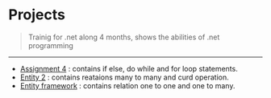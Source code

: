 # Projects
>Trainig for .net along 4 months, shows the abilities of .net programming

---
- [Assignment 4](https://github.com/MohHamza106/projects/tree/98477a888895b541fa6268761d0c549f72f68238/Assignment%204) : contains if else, do while and for loop statements.
- [Entity 2](https://github.com/MohHamza106/projects/tree/98477a888895b541fa6268761d0c549f72f68238/Entity%202) : contains reataions many to many and curd operation.
- [Entity framework](https://github.com/MohHamza106/projects/tree/91c4591a109819fd31d372470e6ecbdb09405335/entity%20framework) : contains relation one to one and one to many.

